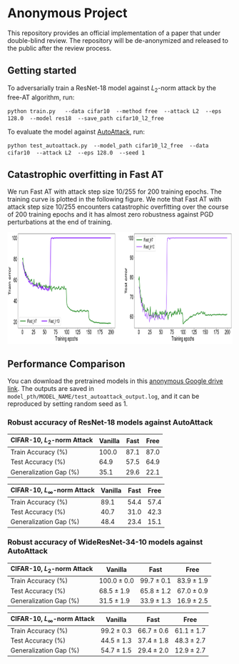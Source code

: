 # Anonymous Project

This repository provides an official implementation of a paper that under double-blind review. The repository will be de-anonymized and released to the public after the review process.


## Getting started

To adversarially train a ResNet-18 model against $L_2$-norm attack by the free-AT algorithm, run: 
```
python train.py   --data cifar10  --method free  --attack L2  --eps 128.0  --model res18  --save_path cifar10_l2_free
```

To evaluate the model against [AutoAttack](https://github.com/fra31/auto-attack), run: 
```
python test_autoattack.py  --model_path cifar10_l2_free  --data cifar10  --attack L2  --eps 128.0  --seed 1 
```



## Catastrophic overfitting in Fast AT

We run Fast AT with attack step size $10/255$ for 200 training epochs. The training curve is plotted in the following figure. We note that Fast AT with attack step size $10/255$ encounters catastrophic overfitting over the course of 200 training epochs and it has almost zero robustness against PGD perturbations at the end of training.

<img src="./curve_c10_linf.png" alt="Training curve" style="height: 250px; width:900px;"/>



## Performance Comparison
You can download the pretrained models in this [anonymous Google drive link](https://drive.google.com/drive/folders/18so78-vONvd6lZqLs26IwnaAXxfN1BvR?usp=drive_link). The outputs are saved in `model_pth/MODEL_NAME/test_autoattack_output.log`, and it can be reproduced by setting random seed as 1. 

### Robust accuracy of ResNet-18 models against AutoAttack

| CIFAR-10, $L_2$-norm Attack | Vanilla | Fast | Free | 
| ------ | ------ | ----- | ---- | 
| Train Accuracy (%) | 100.0 | 87.1 | 87.0 | 
| Test Accuracy (%) | 64.9 | 57.5 | 64.9 | 
| Generalization Gap (%) | 35.1 | 29.6 | 22.1 | 


| CIFAR-10, $L_\infty$-norm Attack | Vanilla | Fast | Free | 
| ------ | ------ | ----- | ---- | 
| Train Accuracy (%) | 89.1 | 54.4 | 57.4 | 
| Test Accuracy (%) | 40.7 | 31.0 | 42.3 | 
| Generalization Gap (%) | 48.4 | 23.4 | 15.1 | 




### Robust accuracy of WideResNet-34-10 models against AutoAttack


| CIFAR-10, $L_2$-norm Attack | Vanilla | Fast | Free | 
| ------ | ------ | ----- | ---- | 
| Train Accuracy (%) | $100.0 \pm 0.0$ | $99.7 \pm 0.1$ | $83.9 \pm 1.9$ | 
| Test Accuracy (%) | $68.5 \pm 1.9$ | $65.8 \pm 1.2$ | $67.0 \pm 0.9$ | 
| Generalization Gap (%) | $31.5 \pm 1.9$ | $33.9 \pm 1.3$ | $16.9 \pm 2.5$ | 


| CIFAR-10, $L_\infty$-norm Attack | Vanilla | Fast | Free | 
| ------ | ------ | ----- | ---- | 
| Train Accuracy (%) | $99.2 \pm 0.3$ | $66.7 \pm 0.6$ | $61.1 \pm 1.7$ | 
| Test Accuracy (%) | $44.5 \pm 1.3$ | $37.4 \pm 1.8$ | $48.3 \pm 2.7$ | 
| Generalization Gap (%) | $54.7 \pm 1.5$ | $29.4 \pm 2.0$ | $12.9 \pm 2.7$ | 
